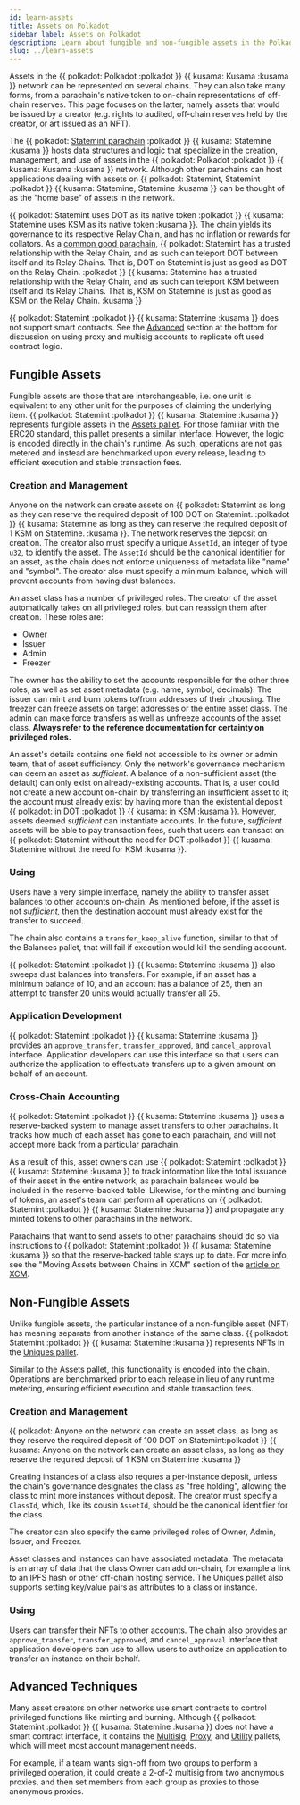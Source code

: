 ```yaml
---
id: learn-assets
title: Assets on Polkadot
sidebar_label: Assets on Polkadot
description: Learn about fungible and non-fungible assets in the Polkadot network.
slug: ../learn-assets
---
```


Assets in the {{ polkadot: Polkadot :polkadot }} {{ kusama: Kusama :kusama }} network can be 
represented on several chains. They can also take many forms, from a parachain's native token 
to on-chain representations of off-chain reserves. This page focuses on the latter, namely assets 
that would be issued by a creator (e.g. rights to audited, off-chain reserves held by the creator, 
or art issued as an NFT).

The {{ polkadot: [Statemint parachain](https://www.parity.io/blog/statemint-generic-assets-chain-proposing-a-common-good-parachain-to-polkadot-governance/) :polkadot }} 
{{ kusama: Statemine :kusama }} hosts data structures and logic that
specialize in the creation, management, and use of assets in the {{ polkadot: Polkadot :polkadot }} 
{{ kusama: Kusama :kusama }} network. Although other
parachains can host applications dealing with assets on {{ polkadot: Statemint, Statemint :polkadot }} 
{{ kusama: Statemine, Statemine :kusama }} can be thought of as the "home base" of assets in the 
network.

{{ polkadot: Statemint uses DOT as its native token :polkadot }} 
{{ kusama: Statemine uses KSM as its native token :kusama }}. The chain yields its governance to
its respective Relay Chain, and has no inflation or rewards for collators. As a
[common good parachain](https://polkadot.network/blog/common-good-parachains-an-introduction-to-governance-allocated-parachain-slots/), {{ polkadot: Statemint has a trusted relationship with the Relay Chain, 
and as such can teleport DOT between itself and its Relay Chains. That is, DOT on Statemint is 
just as good as DOT on the Relay Chain. :polkadot }}
{{ kusama: Statemine has a trusted relationship with the Relay Chain, 
and as such can teleport KSM between itself and its Relay Chains. That is, KSM on Statemine is 
just as good as KSM on the Relay Chain. :kusama }}

{{ polkadot: Statemint :polkadot }} {{ kusama: Statemine :kusama }} does not support smart contracts. 
See the [Advanced](#advanced-techniques) section at the bottom for discussion on using proxy and multisig 
accounts to replicate oft used contract logic.

## Fungible Assets

Fungible assets are those that are interchangeable, i.e. one unit is equivalent to any other unit
for the purposes of claiming the underlying item. {{ polkadot: Statemint :polkadot }} 
{{ kusama: Statemine :kusama }} represents fungible assets in the 
[Assets pallet](https://crates.parity.io/pallet_assets/index.html). For those familiar with the
ERC20 standard, this pallet presents a similar interface. However, the logic is encoded directly in
the chain's runtime. As such, operations are not gas metered and instead are benchmarked upon every
release, leading to efficient execution and stable transaction fees.

### Creation and Management

Anyone on the network can create assets on {{ polkadot: Statemint as long as they can reserve the required
deposit of 100 DOT on Statemint. :polkadot }} {{ kusama: Statemine as long as they can reserve the required
deposit of 1 KSM on Statemine. :kusama }}. The network reserves the deposit on creation.
The creator also must specify a unique `AssetId`, an integer of type `u32`, to identify the asset.
The `AssetId` should be the canonical identifier for an asset, as the chain does not enforce
uniqueness of metadata like "name" and "symbol". The creator also must specify a minimum balance,
which will prevent accounts from having dust balances.

An asset class has a number of privileged roles. The creator of the asset automatically takes on all
privileged roles, but can reassign them after creation. These roles are:

- Owner
- Issuer
- Admin
- Freezer

The owner has the ability to set the accounts responsible for the other three roles, as well as set
asset metadata (e.g. name, symbol, decimals). The issuer can mint and burn tokens to/from addresses
of their choosing. The freezer can freeze assets on target addresses or the entire asset class. The
admin can make force transfers as well as unfreeze accounts of the asset class. **Always refer to
the reference documentation for certainty on privileged roles.**

An asset's details contains one field not accessible to its owner or admin team, that of asset
sufficiency. Only the network's governance mechanism can deem an asset as *sufficient.* A balance of
a non-sufficient asset (the default) can only exist on already-existing accounts. That is, a user
could not create a new account on-chain by transferring an insufficient asset to it; the account
must already exist by having more than the existential deposit {{ polkadot: in DOT :polkadot }} 
{{ kusama: in KSM :kusama }}. However, assets deemed *sufficient* can instantiate accounts. In the 
future, *sufficient* assets will be able to pay transaction fees, such that users can transact on 
{{ polkadot: Statemint without the need for DOT :polkadot }} 
{{ kusama: Statemine without the need for KSM :kusama }}.

### Using

Users have a very simple interface, namely the ability to transfer asset balances to other accounts
on-chain. As mentioned before, if the asset is not *sufficient,* then the destination account must
already exist for the transfer to succeed.

The chain also contains a `transfer_keep_alive` function, similar to that of the Balances pallet,
that will fail if execution would kill the sending account.

{{ polkadot: Statemint :polkadot }} {{ kusama: Statemine :kusama }} also sweeps dust balances into transfers. 
For example, if an asset has a minimum balance of 10, and an account has a balance of 25, then an attempt 
to transfer 20 units would actually transfer all 25. 

### Application Development

{{ polkadot: Statemint :polkadot }} {{ kusama: Statemine :kusama }} 
provides an `approve_transfer`, `transfer_approved`, and `cancel_approval` interface.
Application developers can use this interface so that users can authorize the application to
effectuate transfers up to a given amount on behalf of an account.

### Cross-Chain Accounting

{{ polkadot: Statemint :polkadot }} {{ kusama: Statemine :kusama }} uses a reserve-backed system to 
manage asset transfers to other parachains. It tracks how much of each asset has gone to each parachain, 
and will not accept more back from a particular parachain.

As a result of this, asset owners can use {{ polkadot: Statemint :polkadot }} {{ kusama: Statemine :kusama }} 
to track information like the total issuance of their asset in the entire network, as parachain balances would 
be included in the reserve-backed table. Likewise, for the minting and burning of tokens, an asset's team can 
perform all operations on {{ polkadot: Statemint :polkadot }} {{ kusama: Statemine :kusama }} and propagate any 
minted tokens to other parachains in the network.

Parachains that want to send assets to other parachains should do so via instructions to 
{{ polkadot: Statemint :polkadot }} {{ kusama: Statemine :kusama }} so that the reserve-backed 
table stays up to date. For more info, see the "Moving Assets between Chains in XCM" section of the
[article on XCM](https://polkadot.network/blog/xcm-the-cross-consensus-message-format/).

## Non-Fungible Assets

Unlike fungible assets, the particular instance of a non-fungible asset (NFT) has meaning separate
from another instance of the same class. {{ polkadot: Statemint :polkadot }} {{ kusama: Statemine :kusama }} 
represents NFTs in the [Uniques pallet](https://crates.parity.io/pallet_uniques/index.html).

Similar to the Assets pallet, this functionality is encoded into the chain. Operations are
benchmarked prior to each release in lieu of any runtime metering, ensuring efficient execution and
stable transaction fees.

### Creation and Management

{{ polkadot: Anyone on the network can create an asset class, as long as they reserve the required 
deposit of 100 DOT on Statemint:polkadot }} {{ kusama: Anyone on the network can create an asset class, 
as long as they reserve the required deposit of 1 KSM on Statemine :kusama }}

Creating instances of a class also requres a per-instance
deposit, unless the chain's governance designates the class as "free holding", allowing the class to
mint more instances without deposit. The creator must specify a `ClassId`, which, like its cousin
`AssetId`, should be the canonical identifier for the class.

The creator can also specify the same privileged roles of Owner, Admin, Issuer, and Freezer.

Asset classes and instances can have associated metadata. The metadata is an array of data that the
class Owner can add on-chain, for example a link to an IPFS hash or other off-chain hosting service.
The Uniques pallet also supports setting key/value pairs as attributes to a class or instance.

### Using

Users can transfer their NFTs to other accounts. The chain also provides an `approve_transfer`,
`transfer_approved`, and `cancel_approval` interface that application developers can use to allow
users to authorize an application to transfer an instance on their behalf.

## Advanced Techniques

Many asset creators on other networks use smart contracts to control privileged functions like
minting and burning. Although {{ polkadot: Statemint :polkadot }} {{ kusama: Statemine :kusama }} 
does not have a smart contract interface, it contains the
[Multisig](https://crates.parity.io/pallet_multisig/index.html),
[Proxy](https://crates.parity.io/pallet_proxy/index.html), and
[Utility](https://crates.parity.io/pallet_utility/index.html) pallets, which will meet most account
management needs.

For example, if a team wants sign-off from two groups to perform a privileged operation, it could
create a 2-of-2 multisig from two anonymous proxies, and then set members from each group as proxies
to those anonymous proxies.
